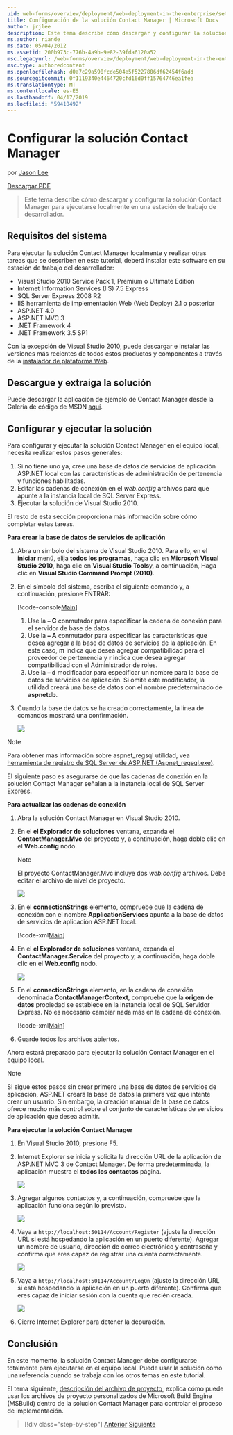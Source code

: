 ```yaml
---
uid: web-forms/overview/deployment/web-deployment-in-the-enterprise/setting-up-the-contact-manager-solution
title: Configuración de la solución Contact Manager | Microsoft Docs
author: jrjlee
description: Este tema describe cómo descargar y configurar la solución Contact Manager para ejecutarse localmente en una estación de trabajo de desarrollador.
ms.author: riande
ms.date: 05/04/2012
ms.assetid: 200b973c-776b-4a9b-9e82-39fda6120a52
msc.legacyurl: /web-forms/overview/deployment/web-deployment-in-the-enterprise/setting-up-the-contact-manager-solution
msc.type: authoredcontent
ms.openlocfilehash: d0a7c29a590fcde504e5f5227806df62454f6add
ms.sourcegitcommit: 0f1119340e4464720cfd16d0ff15764746ea1fea
ms.translationtype: MT
ms.contentlocale: es-ES
ms.lasthandoff: 04/17/2019
ms.locfileid: "59410492"
---
```

# <a name="setting-up-the-contact-manager-solution"></a>Configurar la solución Contact Manager

por [Jason Lee](https://github.com/jrjlee)

[Descargar PDF](https://msdnshared.blob.core.windows.net/media/MSDNBlogsFS/prod.evol.blogs.msdn.com/CommunityServer.Blogs.Components.WeblogFiles/00/00/00/63/56/8130.DeployingWebAppsInEnterpriseScenarios.pdf)

> Este tema describe cómo descargar y configurar la solución Contact Manager para ejecutarse localmente en una estación de trabajo de desarrollador.


## <a name="system-requirements"></a>Requisitos del sistema

Para ejecutar la solución Contact Manager localmente y realizar otras tareas que se describen en este tutorial, deberá instalar este software en su estación de trabajo del desarrollador:

- Visual Studio 2010 Service Pack 1, Premium o Ultimate Edition
- Internet Information Services (IIS) 7.5 Express
- SQL Server Express 2008 R2
- IIS herramienta de implementación Web (Web Deploy) 2.1 o posterior
- ASP.NET 4.0
- ASP.NET MVC 3
- .NET Framework 4
- .NET Framework 3.5 SP1

Con la excepción de Visual Studio 2010, puede descargar e instalar las versiones más recientes de todos estos productos y componentes a través de la [instalador de plataforma Web](https://go.microsoft.com/?linkid=9805118).

## <a name="download-and-extract-the-solution"></a>Descargue y extraiga la solución

Puede descargar la aplicación de ejemplo de Contact Manager desde la Galería de código de MSDN [aquí](https://code.msdn.microsoft.com/Deploying-Web-Applications-9d9093c0).

## <a name="configure-and-run-the-solution"></a>Configurar y ejecutar la solución

Para configurar y ejecutar la solución Contact Manager en el equipo local, necesita realizar estos pasos generales:

1. Si no tiene uno ya, cree una base de datos de servicios de aplicación ASP.NET local con las características de administración de pertenencia y funciones habilitadas.
2. Editar las cadenas de conexión en el *web.config* archivos para que apunte a la instancia local de SQL Server Express.
3. Ejecutar la solución de Visual Studio 2010.

El resto de esta sección proporciona más información sobre cómo completar estas tareas.

**Para crear la base de datos de servicios de aplicación**

1. Abra un símbolo del sistema de Visual Studio 2010. Para ello, en el **iniciar** menú, elija **todos los programas**, haga clic en **Microsoft Visual Studio 2010**, haga clic en **Visual Studio Tools**y, a continuación, Haga clic en **Visual Studio Command Prompt (2010)**.
2. En el símbolo del sistema, escriba el siguiente comando y, a continuación, presione ENTRAR:

    [!code-console[Main](setting-up-the-contact-manager-solution/samples/sample1.cmd)]

    1. Use la **– C** conmutador para especificar la cadena de conexión para el servidor de base de datos.
    2. Use la **– A** conmutador para especificar las características que desea agregar a la base de datos de servicios de la aplicación. En este caso, **m** indica que desea agregar compatibilidad para el proveedor de pertenencia y **r** indica que desea agregar compatibilidad con el Administrador de roles.
    3. Use la **– d** modificador para especificar un nombre para la base de datos de servicios de aplicación. Si omite este modificador, la utilidad creará una base de datos con el nombre predeterminado de **aspnetdb**.
3. Cuando la base de datos se ha creado correctamente, la línea de comandos mostrará una confirmación.

    ![](setting-up-the-contact-manager-solution/_static/image1.png)

> [!NOTE]
> Para obtener más información sobre aspnet\_regsql utilidad, vea [herramienta de registro de SQL Server de ASP.NET (Aspnet\_regsql.exe)](https://msdn.microsoft.com/library/ms229862(v=vs.100).aspx).


El siguiente paso es asegurarse de que las cadenas de conexión en la solución Contact Manager señalan a la instancia local de SQL Server Express.

**Para actualizar las cadenas de conexión**

1. Abra la solución Contact Manager en Visual Studio 2010.
2. En el **el Explorador de soluciones** ventana, expanda el **ContactManager.Mvc** del proyecto y, a continuación, haga doble clic en el **Web.config** nodo.

    > [!NOTE]
    > El proyecto ContactManager.Mvc incluye dos *web.config* archivos. Debe editar el archivo de nivel de proyecto.

    ![](setting-up-the-contact-manager-solution/_static/image2.png)
3. En el **connectionStrings** elemento, compruebe que la cadena de conexión con el nombre **ApplicationServices** apunta a la base de datos de servicios de aplicación ASP.NET local.

    [!code-xml[Main](setting-up-the-contact-manager-solution/samples/sample2.xml)]
4. En el **el Explorador de soluciones** ventana, expanda el **ContactManager.Service** del proyecto y, a continuación, haga doble clic en el **Web.config** nodo.

    ![](setting-up-the-contact-manager-solution/_static/image3.png)
5. En el **connectionStrings** elemento, en la cadena de conexión denominada **ContactManagerContext**, compruebe que la **origen de datos** propiedad se establece en la instancia local de SQL Servidor Express. No es necesario cambiar nada más en la cadena de conexión.

    [!code-xml[Main](setting-up-the-contact-manager-solution/samples/sample3.xml)]
6. Guarde todos los archivos abiertos.

Ahora estará preparado para ejecutar la solución Contact Manager en el equipo local.

> [!NOTE]
> Si sigue estos pasos sin crear primero una base de datos de servicios de aplicación, ASP.NET creará la base de datos la primera vez que intente crear un usuario. Sin embargo, la creación manual de la base de datos ofrece mucho más control sobre el conjunto de características de servicios de aplicación que desea admitir.


**Para ejecutar la solución Contact Manager**

1. En Visual Studio 2010, presione F5.
2. Internet Explorer se inicia y solicita la dirección URL de la aplicación de ASP.NET MVC 3 de Contact Manager. De forma predeterminada, la aplicación muestra el **todos los contactos** página.

    ![](setting-up-the-contact-manager-solution/_static/image4.png)
3. Agregar algunos contactos y, a continuación, compruebe que la aplicación funciona según lo previsto.

    ![](setting-up-the-contact-manager-solution/_static/image5.png)
4. Vaya a `http://localhost:50114/Account/Register` (ajuste la dirección URL si está hospedando la aplicación en un puerto diferente). Agregar un nombre de usuario, dirección de correo electrónico y contraseña y confirma que eres capaz de registrar una cuenta correctamente.

    ![](setting-up-the-contact-manager-solution/_static/image6.png)
5. Vaya a `http://localhost:50114/Account/LogOn` (ajuste la dirección URL si está hospedando la aplicación en un puerto diferente). Confirma que eres capaz de iniciar sesión con la cuenta que recién creada.

    ![](setting-up-the-contact-manager-solution/_static/image7.png)
6. Cierre Internet Explorer para detener la depuración.

## <a name="conclusion"></a>Conclusión

En este momento, la solución Contact Manager debe configurarse totalmente para ejecutarse en el equipo local. Puede usar la solución como una referencia cuando se trabaja con los otros temas en este tutorial.

El tema siguiente, [descripción del archivo de proyecto](understanding-the-project-file.md), explica cómo puede usar los archivos de proyecto personalizados de Microsoft Build Engine (MSBuild) dentro de la solución Contact Manager para controlar el proceso de implementación.

> [!div class="step-by-step"]
> [Anterior](the-contact-manager-solution.md)
> [Siguiente](understanding-the-project-file.md)
